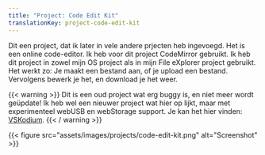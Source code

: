 ```yaml
---
title: "Project: Code Edit Kit"
translationKey: project-code-edit-kit
---
```


Dit een project, dat ik later in vele andere prjecten heb ingevoegd. Het is een online code-editor. Ik heb voor dit project CodeMirror gebruikt. Ik heb dit project in zowel mijn OS project als in mijn File eXplorer project gebruikt. Het werkt zo: Je maakt een bestand aan, of je upload een bestand. Vervolgens bewerk je het, en download je het weer.

{{< warning >}}
Dit is een oud project wat erg buggy is, en niet meer wordt geüpdate! Ik heb wel een nieuwer project wat hier op lijkt, maar met experimenteel webUSB en webStorage support. Je kan het hier vinden: [VSKodium](/projects/vskodium).
{{< / warning >}}

{{< figure src="assets/images/projects/code-edit-kit.png" alt="Screenshot" >}}
